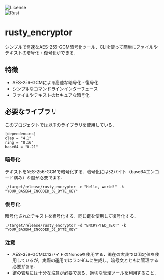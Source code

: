 ![License](https://img.shields.io/badge/license-MIT-green)<br>
![Rust](https://img.shields.io/badge/Rust-1.80.1-orange?style=flat-square&logo=rust)

# rusty_encryptor

シンプルで高速なAES-256-GCM暗号化ツール．CLIを使って簡単にファイルやテキストの暗号化・復号化ができる．

## 特徴
- AES-256-GCMによる高速な暗号化・復号化
- シンプルなコマンドラインインターフェース
- ファイルやテキストのセキュアな暗号化

## 必要なライブラリ

このプロジェクトでは以下のライブラリを使用している．

```
[dependencies]
clap = "4.1"
ring = "0.16"
base64 = "0.21"
```

### 暗号化

テキストをAES-256-GCMで暗号化する．暗号化には32バイト（base64エンコード済み）の鍵が必要である．

```
./target/release/rusty_encryptor -e "Hello, world!" -k "YOUR_BASE64_ENCODED_32_BYTE_KEY"
```

### 復号化

暗号化されたテキストを復号化する．同じ鍵を使用して復号化する．

```
./target/release/rusty_encryptor -d "ENCRYPTED_TEXT" -k "YOUR_BASE64_ENCODED_32_BYTE_KEY"
```

### 注意
- AES-256-GCMは12バイトのNonceを使用する．現在の実装では固定値を使用しているが，実際の運用ではランダムに生成し，暗号文とともに管理する必要がある．
- 鍵の管理には十分な注意が必要である．適切な管理ツールを利用すること．
